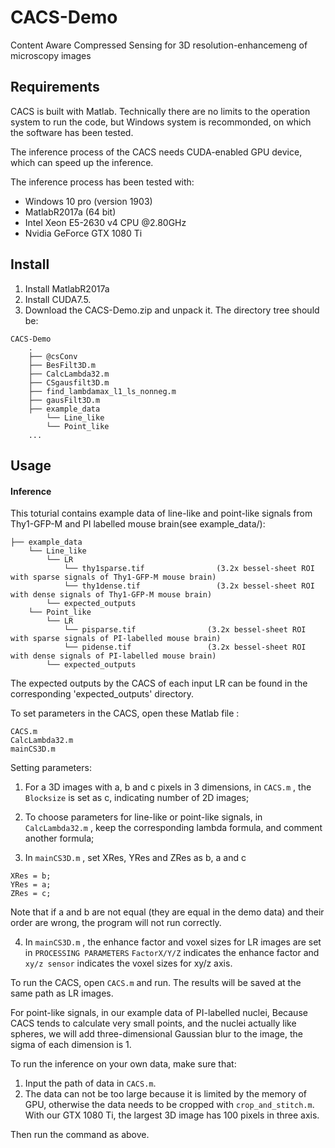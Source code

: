 # CACS-Demo
Content Aware Compressed Sensing for 3D resolution-enhancemeng of microscopy images 

## Requirements

CACS is built with Matlab. Technically there are no limits to the operation system to run the code, but Windows system is recommonded, on which the software has been tested.

The inference process of the CACS needs CUDA-enabled GPU device, which can speed up the inference. 

The inference process has been tested with:

 * Windows 10 pro (version 1903)
 * MatlabR2017a (64 bit)
 * Intel Xeon E5-2630 v4 CPU @2.80GHz
 * Nvidia GeForce GTX 1080 Ti

## Install

1. Install MatlabR2017a 
2. Install CUDA7.5.
3. Download the CACS-Demo.zip and unpack it. The directory tree should be: 

```  
CACS-Demo   
    .
    ├── @csConv
    ├── BesFilt3D.m
    ├── CalcLambda32.m
    ├── CSgausfilt3D.m
    ├── find_lambdamax_l1_ls_nonneg.m
    ├── gausFilt3D.m
    ├── example_data
        └── Line_like
        └── Point_like
    ...
```

## Usage

#### Inference

This toturial contains example data of line-like and point-like signals from Thy1-GFP-M and PI labelled mouse brain(see example_data/):

```
├── example_data
    └── Line_like
        └── LR
            └── thy1sparse.tif                (3.2x bessel-sheet ROI with sparse signals of Thy1-GFP-M mouse brain)
            └── thy1dense.tif                 (3.2x bessel-sheet ROI with dense signals of Thy1-GFP-M mouse brain)
        └── expected_outputs
    └── Point_like
        └── LR
            └── pisparse.tif                (3.2x bessel-sheet ROI with sparse signals of PI-labelled mouse brain)
            └── pidense.tif                 (3.2x bessel-sheet ROI with dense signals of PI-labelled mouse brain)
        └── expected_outputs

```

The expected outputs by the CACS of each input LR can be found in the corresponding 'expected_outputs' directory. 

To set parameters in the CACS, open these Matlab file :

```
CACS.m
CalcLambda32.m
mainCS3D.m

```

Setting parameters:

1. For a 3D images with a, b and c pixels in 3 dimensions, in `CACS.m` , the `Blocksize` is set as c, indicating number of 2D images;

2. To choose parameters for line-like or point-like signals, in `CalcLambda32.m` , keep the corresponding lambda formula, and comment another formula;

3. In `mainCS3D.m` , set XRes, YRes and ZRes as b, a and c
```
XRes = b;
YRes = a;
ZRes = c;
```
Note that if a and b are not equal (they are equal in the demo data) and their order are wrong, the program will not run correctly.

4. In `mainCS3D.m` , the enhance factor and voxel sizes for LR images are set in `PROCESSING PARAMETERS`
`FactorX/Y/Z` indicates the enhance factor and `xy/z sensor` indicates the voxel sizes for xy/z axis.

To run the CACS, open `CACS.m` and run.
The results will be saved at the same path as LR images.

For point-like signals, in our example data of PI-labelled nuclei, Because CACS tends to calculate very small points, and the nuclei actually like spheres, we will add three-dimensional Gaussian blur to the image, the sigma of each dimension is 1.

To run the inference on your own data, make sure that:
1. Input the path of data in `CACS.m`.
2. The data can not be too large because it is limited by the memory of GPU, otherwise the data needs to be cropped with `crop_and_stitch.m`. With our GTX 1080 Ti, the largest 3D image has 100 pixels in three axis.

Then run the command as above. 
